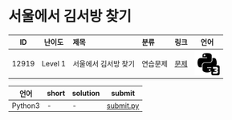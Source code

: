 # 서울에서 김서방 찾기

| ID | 난이도 | 제목 | 분류 | 링크 | 언어 |
| -- | ---- | :-- | :-- | --- | --- |
| 12919 | Level 1 | 서울에서 김서방 찾기 | 연습문제 | [문제](https://programmers.co.kr/learn/courses/30/lessons/12919) | [![python3](/assets/python3.svg)](submit.py) |

| 언어 | short | solution | submit |
| --- | ----- | -------- | ------ |
| Python3 | - | - | [submit.py](submit.py) |
